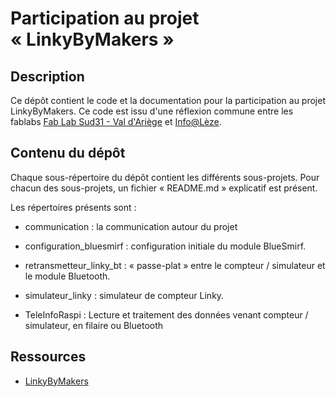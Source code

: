 Participation au projet « LinkyByMakers »
==

Description
--

Ce dépôt contient le code et la documentation pour la participation au projet LinkyByMakers.
Ce code est issu d'une réflexion commune entre les fablabs
[Fab Lab Sud31 - Val d'Ariège](https://www.fablab-sud31.fr) et [Info@Lèze](http://infoaleze.chez.com).

Contenu du dépôt
--
Chaque sous-répertoire du dépôt contient les différents sous-projets. Pour chacun des sous-projets,
un fichier « README.md » explicatif est présent.

Les répertoires présents sont :
* communication : la communication autour du projet

* configuration_bluesmirf : configuration initiale du module BlueSmirf.
* retransmetteur_linky_bt : « passe-plat » entre le compteur / simulateur et le module Bluetooth.
* simulateur_linky : simulateur de compteur Linky.

* TeleInfoRaspi : Lecture et traitement des données venant compteur / simulateur, en filaire ou Bluetooth

Ressources
--
* [LinkyByMakers](http://linkybymakers.fr)

